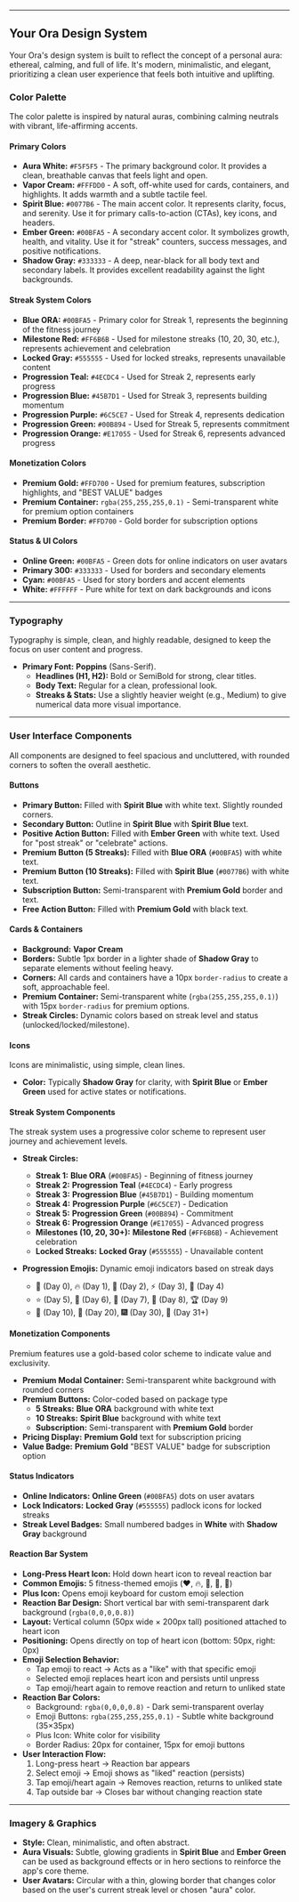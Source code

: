 ***

## Your Ora Design System

Your Ora's design system is built to reflect the concept of a personal aura: ethereal, calming, and full of life. It's modern, minimalistic, and elegant, prioritizing a clean user experience that feels both intuitive and uplifting.

### **Color Palette**

The color palette is inspired by natural auras, combining calming neutrals with vibrant, life-affirming accents.

#### **Primary Colors**
* **Aura White:** `#F5F5F5` - The primary background color. It provides a clean, breathable canvas that feels light and open.
* **Vapor Cream:** `#FFFDD0` - A soft, off-white used for cards, containers, and highlights. It adds warmth and a subtle tactile feel.
* **Spirit Blue:** `#0077B6` - The main accent color. It represents clarity, focus, and serenity. Use it for primary calls-to-action (CTAs), key icons, and headers.
* **Ember Green:** `#00BFA5` - A secondary accent color. It symbolizes growth, health, and vitality. Use it for "streak" counters, success messages, and positive notifications.
* **Shadow Gray:** `#333333` - A deep, near-black for all body text and secondary labels. It provides excellent readability against the light backgrounds.

#### **Streak System Colors**
* **Blue ORA:** `#00BFA5` - Primary color for Streak 1, represents the beginning of the fitness journey
* **Milestone Red:** `#FF6B6B` - Used for milestone streaks (10, 20, 30, etc.), represents achievement and celebration
* **Locked Gray:** `#555555` - Used for locked streaks, represents unavailable content
* **Progression Teal:** `#4ECDC4` - Used for Streak 2, represents early progress
* **Progression Blue:** `#45B7D1` - Used for Streak 3, represents building momentum
* **Progression Purple:** `#6C5CE7` - Used for Streak 4, represents dedication
* **Progression Green:** `#00B894` - Used for Streak 5, represents commitment
* **Progression Orange:** `#E17055` - Used for Streak 6, represents advanced progress

#### **Monetization Colors**
* **Premium Gold:** `#FFD700` - Used for premium features, subscription highlights, and "BEST VALUE" badges
* **Premium Container:** `rgba(255,255,255,0.1)` - Semi-transparent white for premium option containers
* **Premium Border:** `#FFD700` - Gold border for subscription options

#### **Status & UI Colors**
* **Online Green:** `#00BFA5` - Green dots for online indicators on user avatars
* **Primary 300:** `#333333` - Used for borders and secondary elements
* **Cyan:** `#00BFA5` - Used for story borders and accent elements
* **White:** `#FFFFFF` - Pure white for text on dark backgrounds and icons

---

### **Typography**

Typography is simple, clean, and highly readable, designed to keep the focus on user content and progress.

* **Primary Font:** **Poppins** (Sans-Serif).
    * **Headlines (H1, H2):** Bold or SemiBold for strong, clear titles.
    * **Body Text:** Regular for a clean, professional look.
    * **Streaks & Stats:** Use a slightly heavier weight (e.g., Medium) to give numerical data more visual importance.

---

### **User Interface Components**

All components are designed to feel spacious and uncluttered, with rounded corners to soften the overall aesthetic.

#### **Buttons**

* **Primary Button:** Filled with **Spirit Blue** with white text. Slightly rounded corners.
* **Secondary Button:** Outline in **Spirit Blue** with **Spirit Blue** text.
* **Positive Action Button:** Filled with **Ember Green** with white text. Used for "post streak" or "celebrate" actions.
* **Premium Button (5 Streaks):** Filled with **Blue ORA** (`#00BFA5`) with white text.
* **Premium Button (10 Streaks):** Filled with **Spirit Blue** (`#0077B6`) with white text.
* **Subscription Button:** Semi-transparent with **Premium Gold** border and text.
* **Free Action Button:** Filled with **Premium Gold** with black text.

#### **Cards & Containers**

* **Background:** **Vapor Cream**
* **Borders:** Subtle 1px border in a lighter shade of **Shadow Gray** to separate elements without feeling heavy.
* **Corners:** All cards and containers have a 10px `border-radius` to create a soft, approachable feel.
* **Premium Container:** Semi-transparent white (`rgba(255,255,255,0.1)`) with 15px `border-radius` for premium options.
* **Streak Circles:** Dynamic colors based on streak level and status (unlocked/locked/milestone).

#### **Icons**

Icons are minimalistic, using simple, clean lines.

* **Color:** Typically **Shadow Gray** for clarity, with **Spirit Blue** or **Ember Green** used for active states or notifications.

#### **Streak System Components**

The streak system uses a progressive color scheme to represent user journey and achievement levels.

* **Streak Circles:** 
  - **Streak 1:** **Blue ORA** (`#00BFA5`) - Beginning of fitness journey
  - **Streak 2:** **Progression Teal** (`#4ECDC4`) - Early progress
  - **Streak 3:** **Progression Blue** (`#45B7D1`) - Building momentum
  - **Streak 4:** **Progression Purple** (`#6C5CE7`) - Dedication
  - **Streak 5:** **Progression Green** (`#00B894`) - Commitment
  - **Streak 6:** **Progression Orange** (`#E17055`) - Advanced progress
  - **Milestones (10, 20, 30+):** **Milestone Red** (`#FF6B6B`) - Achievement celebration
  - **Locked Streaks:** **Locked Gray** (`#555555`) - Unavailable content

* **Progression Emojis:** Dynamic emoji indicators based on streak days
  - 🎯 (Day 0), 🔥 (Day 1), 💪 (Day 2), ⚡ (Day 3), 🚀 (Day 4)
  - ⭐ (Day 5), 🌟 (Day 6), 👑 (Day 7), 💎 (Day 8), 🏆 (Day 9)
  - 🎉 (Day 10), 🎊 (Day 20), 🎆 (Day 30), 🏅 (Day 31+)

#### **Monetization Components**

Premium features use a gold-based color scheme to indicate value and exclusivity.

* **Premium Modal Container:** Semi-transparent white background with rounded corners
* **Premium Buttons:** Color-coded based on package type
  - **5 Streaks:** **Blue ORA** background with white text
  - **10 Streaks:** **Spirit Blue** background with white text
  - **Subscription:** Semi-transparent with **Premium Gold** border
* **Pricing Display:** **Premium Gold** text for subscription pricing
* **Value Badge:** **Premium Gold** "BEST VALUE" badge for subscription option

#### **Status Indicators**

* **Online Indicators:** **Online Green** (`#00BFA5`) dots on user avatars
* **Lock Indicators:** **Locked Gray** (`#555555`) padlock icons for locked streaks
* **Streak Level Badges:** Small numbered badges in **White** with **Shadow Gray** background

#### **Reaction Bar System**

* **Long-Press Heart Icon:** Hold down heart icon to reveal reaction bar
* **Common Emojis:** 5 fitness-themed emojis (❤️, 🔥, 💪, 👏, 🎉)
* **Plus Icon:** Opens emoji keyboard for custom emoji selection
* **Reaction Bar Design:** Short vertical bar with semi-transparent dark background (`rgba(0,0,0,0.8)`)
* **Layout:** Vertical column (50px wide × 200px tall) positioned attached to heart icon
* **Positioning:** Opens directly on top of heart icon (bottom: 50px, right: 0px)
* **Emoji Selection Behavior:** 
  - Tap emoji to react → Acts as a "like" with that specific emoji
  - Selected emoji replaces heart icon and persists until unpress
  - Tap emoji/heart again to remove reaction and return to unliked state
* **Reaction Bar Colors:** 
  - Background: `rgba(0,0,0,0.8)` - Dark semi-transparent overlay
  - Emoji Buttons: `rgba(255,255,255,0.1)` - Subtle white background (35×35px)
  - Plus Icon: White color for visibility
  - Border Radius: 20px for container, 15px for emoji buttons
* **User Interaction Flow:**
  1. Long-press heart → Reaction bar appears
  2. Select emoji → Emoji shows as "liked" reaction (persists)
  3. Tap emoji/heart again → Removes reaction, returns to unliked state
  4. Tap outside bar → Closes bar without changing reaction state

---

### **Imagery & Graphics**

* **Style:** Clean, minimalistic, and often abstract.
* **Aura Visuals:** Subtle, glowing gradients in **Spirit Blue** and **Ember Green** can be used as background effects or in hero sections to reinforce the app's core theme.
* **User Avatars:** Circular with a thin, glowing border that changes color based on the user's current streak level or chosen "aura" color.
